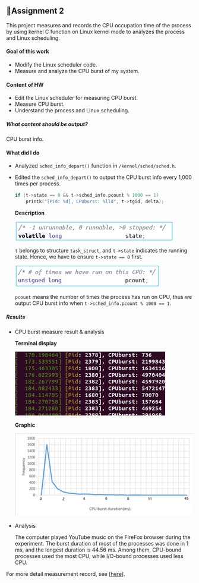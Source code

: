 ## 📕Assignment 2

This project measures and records the CPU occupation time of the process by using kernel C function on Linux kernel mode to analyzes the process and Linux scheduling.

#### Goal of this work

* Modify the Linux scheduler code.
* Measure and analyze the CPU burst of my system.

#### Content of HW

* Edit the Linux scheduler for measuring CPU burst.
* Measure CPU burst.
* Understand the process and Linux scheduling.

##### What content should be output?

CPU burst info.

#### What did I do

* Analyzed `sched_info_depart()` function in `/kernel/sched/sched.h`.

* Edited the `sched_info_depart()` to output the CPU burst info every 1,000 times per process.

  ```c
  if (t->state == 0 && t->sched_info.pcount % 1000 == 1)
      printk("[Pid: %d], CPUburst: %lld", t->tgid, delta);
  ```

  **Description**

  ![tstate](./images/tstate.png)

  `t` belongs to structure `task_struct`, and `t->state` indicates the running state. Hence, we have to ensure `t->state == 0` first.

  ![pcount](./images/pcount.png)

  `pcount` means the number of times the process has run on CPU, thus we output CPU burst info when `t->sched_info.pcount % 1000 == 1`.

##### Results

* CPU burst measure result & analysis

  **Terminal display**

  ![image5](./images/image5.png)

  **Graphic**

  ![image4](./images/image4.png)

* Analysis

  The computer played YouTube music on the FireFox browser during the experiment. The burst duration of most of the processes was done in 1 ms, and the longest duration is 44.56 ms. Among them, CPU-bound processes used the most CPU, while I/O-bound processes used less CPU.



For more detail measurement record, see [[here](https://github.com/Avafly/Homework-Project/blob/master/OperatingSystem/hw2/os2_2017320215/Project2%20CPU%20burst.xlsx)].